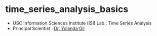 # time_series_analysis_basics

- USC Information Sciences Institute (ISI) Lab : Time Series Analysis
- Principal Scientist : [Dr. Yolanda Gil](https://viterbi.usc.edu/directory/faculty/Gil/Yolanda)

